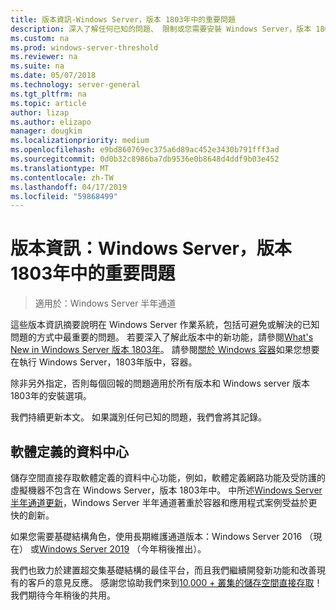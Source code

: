 ```yaml
---
title: 版本資訊-Windows Server，版本 1803年中的重要問題
description: 深入了解任何已知的問題、 限制或您需要安裝 Windows Server，版本 1803年之前的其他資訊
ms.custom: na
ms.prod: windows-server-threshold
ms.reviewer: na
ms.suite: na
ms.date: 05/07/2018
ms.technology: server-general
ms.tgt_pltfrm: na
ms.topic: article
author: lizap
ms.author: elizapo
manager: dougkim
ms.localizationpriority: medium
ms.openlocfilehash: e9bd860769ec375a6d89ac452e3430b791fff3ad
ms.sourcegitcommit: 0d0b32c8986ba7db9536e0b8648d4ddf9b03e452
ms.translationtype: MT
ms.contentlocale: zh-TW
ms.lasthandoff: 04/17/2019
ms.locfileid: "59868499"
---
```

# <a name="release-notes-important-issues-in-windows-server-version-1803"></a>版本資訊：Windows Server，版本 1803年中的重要問題

>適用於：Windows Server 半年通道

這些版本資訊摘要說明在 Windows Server 作業系統，包括可避免或解決的已知問題的方式中最重要的問題。 若要深入了解此版本中的新功能，請參閱[What's New in Windows Server 版本 1803年](whats-new-in-windows-server-1803.md)。 請參閱[關於 Windows 容器](https://docs.microsoft.com/virtualization/windowscontainers/about/)如果您想要在執行 Windows Server，1803年版中，容器。 

除非另外指定，否則每個回報的問題適用於所有版本和 Windows server 版本 1803年的安裝選項。  

我們持續更新本文。 如果識別任何已知的問題，我們會將其記錄。 


## <a name="software-defined-datacenter"></a>軟體定義的資料中心

儲存空間直接存取軟體定義的資料中心功能，例如，軟體定義網路功能及受防護的虛擬機器不包含在 Windows Server，版本 1803年中。 中所述[Windows Server 半年通道更新](https://cloudblogs.microsoft.com/windowsserver/2018/03/29/windows-server-semi-annual-channel-update/)，Windows Server 半年通道著重於容器和應用程式案例受益於更快的創新。 

如果您需要基礎結構角色，使用長期維護通道版本：Windows Server 2016 （現在） 或[Windows Server 2019](https://cloudblogs.microsoft.com/windowsserver/2018/03/20/introducing-windows-server-2019-now-available-in-preview) （今年稍後推出）。

我們也致力於建置超交集基礎結構的最佳平台，而且我們繼續開發新功能和改善現有的客戶的意見反應。 感謝您協助我們來到[10,000 + 叢集的儲存空間直接存取](https://blogs.technet.microsoft.com/filecab/2018/03/27/storage-spaces-direct-momentum)！ 我們期待今年稍後的共用。
